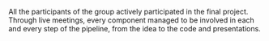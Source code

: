 All the participants of the group actively participated in the final project. 
Through live meetings, every component managed to be involved in each and every step of the pipeline, from the idea to the code and presentations.
